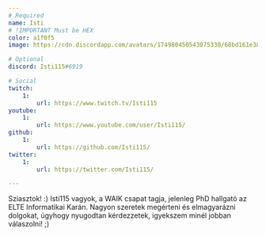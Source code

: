 ```yaml
---
# Required
name: Isti
# !IMPORTANT Must be HEX
color: a1f0f5
image: https://cdn.discordapp.com/avatars/174980450543075330/68bd161e38aaaff31a57ed05bf4ea971.webp

# Optional
discord: Isti115#6919

# Social
twitch: 
    1:
        url: https://www.twitch.tv/Isti115
youtube: 
    1:
        url: https://www.youtube.com/user/Isti115/
github:
    1:
        url: https://github.com/Isti115/
twitter:
    1:
        url: https://twitter.com/Isti115/

---
```


Sziasztok! :) Isti115 vagyok, a WAIK csapat tagja, jelenleg PhD hallgató az ELTE Informatikai Karán. Nagyon szeretek megérteni és elmagyarázni dolgokat, úgyhogy nyugodtan kérdezzetek, igyekszem minél jobban válaszolni! ;)
